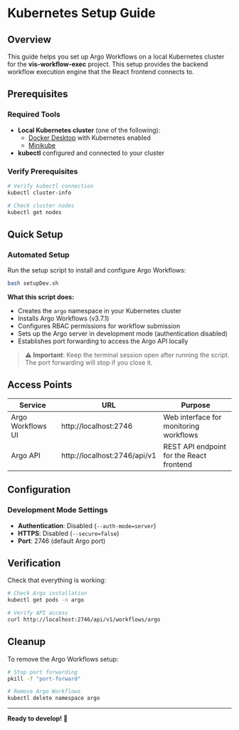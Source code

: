 # Kubernetes Setup Guide

## Overview

This guide helps you set up Argo Workflows on a local Kubernetes cluster for the **vis-workflow-exec** project. This setup provides the backend workflow execution engine that the React frontend connects to.

## Prerequisites

### Required Tools
- **Local Kubernetes cluster** (one of the following):
  - [Docker Desktop](https://www.docker.com/products/docker-desktop/) with Kubernetes enabled
  - [Minikube](https://minikube.sigs.k8s.io/docs/start/)
- **kubectl** configured and connected to your cluster

### Verify Prerequisites
```bash
# Verify kubectl connection
kubectl cluster-info

# Check cluster nodes
kubectl get nodes
```

## Quick Setup

### Automated Setup
Run the setup script to install and configure Argo Workflows:

```bash
bash setupDev.sh
```

**What this script does:**
- Creates the `argo` namespace in your Kubernetes cluster
- Installs Argo Workflows (v3.7.1)
- Configures RBAC permissions for workflow submission
- Sets up the Argo server in development mode (authentication disabled)
- Establishes port forwarding to access the Argo API locally

> **⚠️ Important**: Keep the terminal session open after running the script. The port forwarding will stop if you close it.

## Access Points

| Service | URL | Purpose |
|---------|-----|---------|
| Argo Workflows UI | http://localhost:2746 | Web interface for monitoring workflows |
| Argo API | http://localhost:2746/api/v1 | REST API endpoint for the React frontend |

## Configuration

### Development Mode Settings
- **Authentication**: Disabled (`--auth-mode=server`)
- **HTTPS**: Disabled (`--secure=false`)
- **Port**: 2746 (default Argo port)

## Verification

Check that everything is working:

```bash
# Check Argo installation
kubectl get pods -n argo

# Verify API access
curl http://localhost:2746/api/v1/workflows/argo
```

## Cleanup

To remove the Argo Workflows setup:

```bash
# Stop port forwarding
pkill -f "port-forward"

# Remove Argo Workflows
kubectl delete namespace argo
```
---

**Ready to develop! 🚀**
